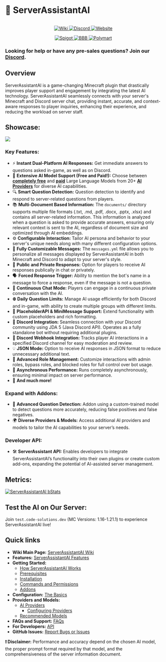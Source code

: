 
# 🤖 ServerAssistantAI

<div data-full-width="false">

<figure><img src="https://code-solutions.dev/assets/images/saai_heading.png" alt=""><figcaption></figcaption></figure>

</div>

<p align="center">
  <a href="https://wiki.code-solutions.dev/serverassistantai">
    <img src="https://code-solutions.dev/assets/images/wiki-button.png" alt="Wiki">
  </a>
  <a href="https://code-solutions.dev/discord">
    <img src="https://code-solutions.dev/assets/images/discord-button.png" alt="Discord">
  </a>
  <a href="https://code-solutions.dev">
    <img src="https://code-solutions.dev/assets/images/website-button.png" alt="Website">
  </a>
</p>
<p align="center">
  <a href="https://www.spigotmc.org/resources/serverassistantai.116241/">
    <img src="https://code-solutions.dev/assets/images/spigotmc-button.png" alt="Spigot">
  </a>
  <a href="https://builtbybit.com/resources/serverassistantai.43148/">
    <img src="https://code-solutions.dev/assets/images/bbb-button.png" alt="BBB">
  </a>
  <a href="https://polymart.org/resource/serverassistantai.5822">
    <img src="https://code-solutions.dev/assets/images/polymart-button.png" alt="Polymart">
  </a>
</p>

### Looking for help or have any pre-sales questions? Join our [Discord](https://code-solutions.dev/discord).

## Overview

ServerAssistantAI is a game-changing Minecraft plugin that drastically improves player support and engagement by integrating the latest AI technology. ServerAssistantAI seamlessly connects with your server's Minecraft and Discord server chat, providing instant, accurate, and context-aware responses to player inquiries, enhancing their experience, and reducing the workload on server staff.

## Showcase:

![](https://code-solutions.dev/assets/images/saai_showcase_updated.png)

### **Key Features:**

* ⚡ **Instant Dual-Platform AI Responses:** Get immediate answers to questions asked in-game, as well as on Discord.
* 🤖﻿ **Extensive AI Model Support (Free and Paid!):** Choose between [**completely free**](https://wiki.code-solutions.dev/serverassistantai/platform-and-models/free-models) and [**paid**](https://wiki.code-solutions.dev/serverassistantai/providers-and-models/paid-models) Large Language Models from 20+ [**AI Providers**](https://wiki.code-solutions.dev/serverassistantai/providers-and-models/ai-providers) for diverse AI capabilities.
* 🔍 **Smart Question Detection:** Question detection to identify and respond to server-related questions from players.
* ﻿📚 **Multi-Document Based Information:** The `documents/` directory supports multiple file formats (.txt, .md, .pdf, .docx, .pptx, .xlsx) and contains all server-related information. This information is analyzed when a question is asked to provide accurate answers, ensuring only relevant context is sent to the AI, regardless of document size and optimized through AI embeddings.
* ⚙️ **Configurable Interaction:** Tailor AI persona and behavior to your server's unique needs along with many different configuration options.
* 📝 **Fully Customizable Messages:** The `messages.yml` file allows you to personalize all messages displayed by ServerAssistantAI in both Minecraft and Discord to adapt to your server's style.
* 👥 **Public and Private Responses:** Option for players to receive AI responses publically in chat or privately.
* 🗣️ **Forced Response Trigger:** Ability to mention the bot's name in a message to force a response, even if the message is not a question.
* 💬 **Continuous Chat Mode:** Players can engage in a continuous private conversation with the AI.
* ⛔ **Daily Question Limits:** Manage AI usage efficiently for both Discord and in-game, with ability to create multiple groups with different limits.
* 🔧 **PlaceholderAPI & MiniMessage Support:** Extend functionality with custom placeholders and rich formatting.
* 🤝 **Discord Integration:** Seamless connection with your Discord community using JDA 5 (Java Discord API). Operates as a fully standalone bot without requiring additional plugins.
* 🔔 **Discord Webhook Integration:** Tracks player AI interactions in a specified Discord channel for easy moderation and review.
* 💡 **JSON Mode:** Option to receive AI responses in JSON format to reduce unnecessary additional text.
* 🔐 **Advanced Role Management:** Customize interactions with admin roles, bypass roles, and blocked roles for full control over bot usage.
* 🚀 **Asynchronous Performance:** Runs completely asynchronously, ensuring minimal impact on server performance.
* 🎉 **And much more!**

### **Expand with Addons:**

* 🧠 **Advanced Question Detection:** Addon using a custom-trained model to detect questions more accurately, reducing false positives and false negatives.
* 🌍 **Diverse Providers & Models:** Access additional AI providers and models to tailor the AI capabilities to your server’s needs.

### **Developer API:**

* 🛠️ **ServerAssistant API:** Enables developers to integrate ServerAssistantAI’s functionality into their own plugins or create custom add-ons, expanding the potential of AI-assisted server management.

## **Metrics:**
[![ServerAssistantAI bStats](https://bstats.org/signatures/bukkit/ServerAssistantAI.svg)](https://bstats.org/plugin/bukkit/ServerAssistantAI/21469)


## **Test the AI on Our Server:**
Join `test.code-solutions.dev` (MC Versions: 1.16-1.21.1) to experience ServerAssistantAI live!

## Quick links

- **Wiki Main Page:** [ServerAssistantAI Wiki](https://wiki.code-solutions.dev/serverassistantai)
- **Features:** [ServerAssistantAI Features](https://wiki.code-solutions.dev/serverassistantai/readme/features)
- **Getting Started:**
  - [How ServerAssistantAI Works](https://wiki.code-solutions.dev/serverassistantai/getting-started/how-serverassistantai-works)
  - [Prerequisites](https://wiki.code-solutions.dev/serverassistantai/getting-started/prerequisites)
  - [Installation](https://wiki.code-solutions.dev/serverassistantai/getting-started/installation)
  - [Commands and Permissions](https://wiki.code-solutions.dev/serverassistantai/getting-started/commands-and-permissions)
  - [Addons](https://wiki.code-solutions.dev/serverassistantai/getting-started/addons)
- **Configuration:** [The Basics](https://wiki.code-solutions.dev/serverassistantai/configuration/the-basics)
- **Providers and Models:**
  - [AI Providers](https://wiki.code-solutions.dev/serverassistantai/providers-and-models/ai-providers)
    - [Configuring Providers](https://wiki.code-solutions.dev/serverassistantai/providers-and-models/ai-providers/configuring-providers)
  - [Recommended Models](https://wiki.code-solutions.dev/serverassistantai/providers-and-models/recommended-models)
- **FAQs and Support:** [FAQs](https://wiki.code-solutions.dev/serverassistantai/faqs-and-support/faqs)
- **For Developers:** [API](https://wiki.code-solutions.dev/serverassistantai/developers/api)
- **GitHub Issues:** [Report Bugs or Issues](https://github.com/CodeSolutionsDev/ServerAssistantAI/issues)

**❗ Disclaimer:** Performance and accuracy depend on the chosen AI model, the proper prompt format required by that model, and the comprehensiveness of the server information document.
